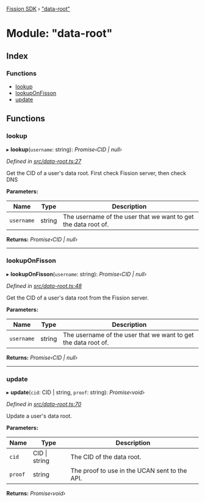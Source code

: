 [Fission SDK](../README.md) › ["data-root"](_data_root_.md)

# Module: "data-root"

## Index

### Functions

* [lookup](_data_root_.md#lookup)
* [lookupOnFisson](_data_root_.md#lookuponfisson)
* [update](_data_root_.md#update)

## Functions

###  lookup

▸ **lookup**(`username`: string): *Promise‹CID | null›*

*Defined in [src/data-root.ts:27](https://github.com/fission-suite/webnative/blob/693f51f/src/data-root.ts#L27)*

Get the CID of a user's data root.
First check Fission server, then check DNS

**Parameters:**

Name | Type | Description |
------ | ------ | ------ |
`username` | string | The username of the user that we want to get the data root of.  |

**Returns:** *Promise‹CID | null›*

___

###  lookupOnFisson

▸ **lookupOnFisson**(`username`: string): *Promise‹CID | null›*

*Defined in [src/data-root.ts:48](https://github.com/fission-suite/webnative/blob/693f51f/src/data-root.ts#L48)*

Get the CID of a user's data root from the Fission server.

**Parameters:**

Name | Type | Description |
------ | ------ | ------ |
`username` | string | The username of the user that we want to get the data root of.  |

**Returns:** *Promise‹CID | null›*

___

###  update

▸ **update**(`cid`: CID | string, `proof`: string): *Promise‹void›*

*Defined in [src/data-root.ts:70](https://github.com/fission-suite/webnative/blob/693f51f/src/data-root.ts#L70)*

Update a user's data root.

**Parameters:**

Name | Type | Description |
------ | ------ | ------ |
`cid` | CID &#124; string | The CID of the data root. |
`proof` | string | The proof to use in the UCAN sent to the API.  |

**Returns:** *Promise‹void›*
